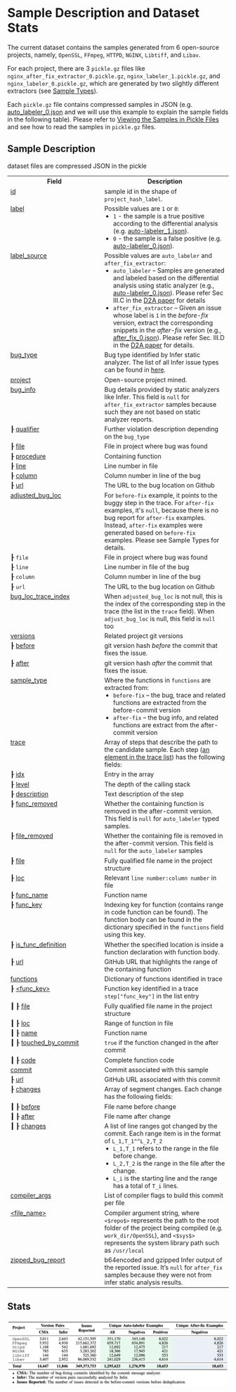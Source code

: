 # Sample Description and Dataset Stats

The current dataset contains the samples generated from 6 open-source projects, namely, `OpenSSL`, `FFmpeg`, `HTTPD`, `NGINX`, `Libtiff`, and `Libav`. 

For each project, there are 3 `pickle.gz` files like `nginx_after_fix_extractor_0.pickle.gz`, `nginx_labeler_1.pickle.gz`, and `nginx_labeler_0.pickle.gz`, which are generated by two slightly different extractors (see [Sample Types](../README.md##sample-types)).

Each `pickle.gz` file contains compressed samples in JSON (e.g. [auto_labeler_0.json](samples/auto_labeler_0.json) and we will use this example to explain the sample fields in the following table). Please refer to [Viewing the Samples in Pickle Files](dataset_usage.md#viewing-the-samples-in-pickle-files) and see how to read the samples in `pickle.gz` files.

## Sample Description

 dataset files are compressed JSON in the pickle

<table>
    <tr>
      <th width="200px">Field</th>
      <th>Description</th>
    </tr>
    <!-- row -->
    <tr>
      <td style="vertical-align:top"> <a href="samples/auto_labeler_0.json#L2" target="_blank">id</a> </td>
      <td> sample id in the shape of <code>project_hash_label</code>. </td>
    </tr>
    <tr>
      <td style="vertical-align:top"> <a href="samples/auto_labeler_0.json#L3" target="_blank">label</a> </td>
      <td> Possible values are <code>1</code> or <code>0</code>:
        <ul style="margin-left: 5px; margin-top: 0px; margin-bottom: 0px; padding-left: 15px;">
            <li> <code>1</code> - the sample is a true positive according to the differential analysis (e.g. <a href="samples/auto_labeler_1.json#L3" target="_blank">auto-labeler_1.json</a>).</li>
            <li> <code>0</code> - the sample is a false positive (e.g. <a href="samples/auto_labeler_0.json#L3" target="_blank">auto-labeler_0.json</a>).</li>
        </ul>
      </td>
    </tr>
    <!-- row -->
    <tr>
      <td style="vertical-align:top"> <a href="samples/auto_labeler_0.json#L4" target="_blank">label_source</a> </td>
      <td> Possible values are <code>auto_labeler</code> and <code>after_fix_extractor</code>:
          <ul style="margin-left: 5px; margin-top: 0px; margin-bottom: 0px; padding-left: 15px;">
              <li><code>auto_labeler</code> – Samples are generated and labeled based on the differential analysis using static analyzer (e.g., <a href="samples/auto_labeler_0.json#L4" target="_blank">auto-labeler_0.json</a>).  Please refer Sec III.C in the <a href="https://arxiv.org/abs/2102.07995"  target="_blank">D2A paper</a> for details</li>
              <li><code>after_fix_extractor</code> – Given an issue whose label is <code>1</code> in the <i>before-fix</i> version, extract the corresponding snippets in the <i>after-fix</i> version (e.g., <a href="samples/after_fix_0.json#L4" target="_blank">after_fix_0.json</a>). Please refer Sec. III.D in the <a href="https://arxiv.org/abs/2102.07995"  target="_blank">D2A paper</a> for details.</li>
          </ul>
      </td>
    </tr>
    <!-- row -->
    <tr>
      <td style="vertical-align:top"> <a href="samples/auto_labeler_0.json#L5" target="_blank">bug_type</a> </td>
      <td>Bug type identified by Infer static analyzer. The list of all Infer issue types can be found in <a href="https://fbinfer.com/docs/all-issue-types" target="_blank">here</a>.
      </td>
    </tr>
    <!-- row -->
    <tr>
      <td style="vertical-align:top"> <a href="samples/auto_labeler_0.json#L6" target="_blank">project</a> </td>
      <td>Open-source project mined.</td>
    </tr>
    <!-- row -->
    <tr>
      <td style="vertical-align:top"> <a href="samples/auto_labeler_0.json#L7-L14" target="_blank">bug_info</a> </td>
      <td>Bug details provided by static analyzers like Infer. This field is <code>null</code> for <code>after_fix_extractor</code> samples because such they are not based on static analyzer reports.</td>
    </tr>
    <!-- row -->
    <tr>
      <td style="vertical-align:top"> &#9504; <a href="samples/auto_labeler_0.json#L8" target="_blank">qualifier</a> </td>
      <td>Further violation description depending on the <code>bug_type</code> </td>
    </tr>
    <!-- row -->
    <tr>
      <td style="vertical-align:top"> &#9504; <a href="samples/auto_labeler_0.json#L9" target="_blank">file</a> </td>
      <td> File in project where bug was found </td>
    </tr>
    <!-- row -->
    <tr>
      <td style="vertical-align:top"> &#9504; <a href="samples/auto_labeler_0.json#L10" target="_blank">procedure</a> </td>
      <td> Containing function </td>
    </tr>
    <!-- row -->
    <tr>
      <td style="vertical-align:top"> &#9504; <a href="samples/auto_labeler_0.json#L11" target="_blank">line</a> </td>
      <td> Line number in file </td>
    </tr>
    <!-- row -->
    <tr>
      <td style="vertical-align:top"> &#9504; <a href="samples/auto_labeler_0.json#L12" target="_blank">column</a> </td>
      <td> Column number in line of the bug </td>
    </tr>
    <!-- row -->
    <tr>
      <td style="vertical-align:top"> &#9504; <a href="samples/auto_labeler_0.json#L13" target="_blank">url</a> </td>
      <td> The URL to the bug location on Github  </td>
    </tr>
    <!-- row -->
    <tr>
      <td style="vertical-align:top"> <a href="samples/auto_labeler_0.json#L15" target="_blank">adjusted_bug_loc</a> </td>
      <td>
       For <code>before-fix</code> example, it points to the buggy step in the trace. For <code>after-fix</code> examples, it's <code>null</code>, because there is no bug report for <code>after-fix</code> examples. Instead, <code>after-fix</code> examples were generated based on <code>before-fix</code> examples. Please see <a ref="https://github.com/IBM/D2A#sample-types" target="_blank">Sample Types</a> for details.
      </td>
    </tr>
    <!-- row -->
    <tr>
      <td style="vertical-align:top"> &#9504; <code>file</code> </td>
      <td> File in project where bug was found  </td>
    </tr>
    <!-- row -->
    <tr>
      <td style="vertical-align:top"> &#9504; <code>line</code> </td>
      <td> Line number in file of the bug  </td>
    </tr>
    <!-- row -->
    <tr>
      <td style="vertical-align:top"> &#9504; <code>column</code> </td>
      <td> Column number in line of the bug  </td>
    </tr>
    <!-- row -->
    <tr>
      <td style="vertical-align:top"> &#9504; <code>url</code> </td>
      <td> The URL to the bug location on Github  </td>
    </tr>
    <!-- row -->
    <tr>
      <td style="vertical-align:top"> <a href="samples/auto_labeler_0.json#L16" target="_blank">bug_loc_trace_index</a> </td>
      <td>
      When <code>adjusted_bug_loc</code> is not null, this is the index of the corresponding step in the trace (the list in the <code>trace</code> field). When <code>adjust_bug_loc</code> is null, this field is <code>null</code> too 
      </td>
    </tr>
    <!-- row -->
    <tr>
      <td style="vertical-align:top"> <a href="samples/auto_labeler_0.json#L17-L20" target="_blank">versions</a> </td>
      <td> Related project git versions </td>
    </tr>
    <!-- row -->
    <tr>
      <td style="vertical-align:top"> &#9504; <a href="samples/auto_labeler_0.json#L18" target="_blank">before</a> </td>
      <td> git version hash <i>before</i> the commit that fixes the issue. </td>
    </tr>
    <!-- row -->
    <tr>
      <td style="vertical-align:top"> &#9504; <a href="samples/auto_labeler_0.json#L19" target="_blank">after</a> </td>
      <td> git version hash <i>after</i> the commit that fixes the issue. </td>
    </tr>
    <!-- row -->
    <tr>
      <td style="vertical-align:top"> <a href="samples/auto_labeler_0.json#L21" target="_blank">sample_type</a> </td>
      <td>
     Where the functions in <code>functions</code> are extracted from:
        <ul style="margin-left: 5px; margin-top: 0px; margin-bottom: 0px; padding-left: 15px;">
            <li> <code>before-fix</code> – the bug, trace and related functions are extracted from the before-commit version</li>
            <li> <code>after-fix</code> – the bug info, and related functions are extract from the after-commit version </li>
        </ul>
      </td>
    </tr>
    <!-- row -->
    <tr>
      <td style="vertical-align:top"> <a href="samples/auto_labeler_0.json#L22-L270" target="_blank">trace</a> </td>
      <td> Array of steps that describe the path to the candidate sample. Each step (<a href="samples/auto_labeler_0.json#L23-L35" target="_blank">an element in the trace list</a>) has the following fields:</td>
    </tr>
    <!-- row -->
    <tr>
      <td style="vertical-align:top"> &#9504; <a href="samples/auto_labeler_0.json#L24" target="_blank">idx</a> </td>
      <td> Entry in the array </td>
    </tr>
    <!-- row -->
    <tr>
      <td style="vertical-align:top"> &#9504; <a href="samples/auto_labeler_0.json#L25" target="_blank">level</a> </td>
      <td> The depth of the calling stack </td>
    </tr>
    <!-- row -->
    <tr>
      <td style="vertical-align:top"> &#9504; <a href="samples/auto_labeler_0.json#L26" target="_blank">description</a> </td>
      <td>Text description of the step</td>
    </tr>
    <!-- row -->
    <tr>
      <td style="vertical-align:top"> &#9504; <a href="samples/auto_labeler_0.json#L27" target="_blank">func_removed</a> </td>
      <td>Whether the containing function is removed in the after-commit version. This field is <code>null</code> for <code>auto_labeler</code> typed samples.</td>
    </tr>
    <!-- row -->
    <tr>
      <td style="vertical-align:top"> &#9504; <a href="samples/auto_labeler_0.json#L28" target="_blank">file_removed</a> </td>
      <td>Whether the containing file is removed in the after-commit version. This field is <code>null</code> for the <code>auto_labeler</code> samples</td>
    </tr>
    <!-- row -->
    <tr>
      <td style="vertical-align:top"> &#9504; <a href="samples/auto_labeler_0.json#L29" target="_blank">file</a> </td>
      <td>Fully qualified file name in the project structure</td>
    </tr>
    <!-- row -->
    <tr>
      <td style="vertical-align:top"> &#9504; <a href="samples/auto_labeler_0.json#L30" target="_blank">loc</a> </td>
      <td>Relevant <code>line number:column number</code> in file</td>
    </tr>
    <!-- row -->
    <tr>
      <td> &#9504; <a href="samples/auto_labeler_0.json#L31" target="_blank">func_name</a> </td>
      <td>Function name</td>
    </tr>
    <!-- row -->
    <tr>
      <td style="vertical-align:top"> &#9504; <a href="samples/auto_labeler_0.json#L32" target="_blank">func_key</a> </td>
      <td>Indexing key for function (contains range in code function can be found). The function body can be found in the dictionary specified in the <code>functions</code> field using this key.</td>
    </tr>
    <!-- row -->
    <tr>
      <td style="vertical-align:top"> &#9504; <a href="samples/auto_labeler_0.json#L33" target="_blank">is_func_definition</a> </td>
      <td>Whether the specified location is inside a function declaration with function body.</td>
    </tr>
    <!-- row -->
    <tr>
      <td style="vertical-align:top"> &#9504; <a href="samples/auto_labeler_0.json#L34" target="_blank">url</a> </td>
      <td>GitHub URL that highlights the range of the containing function</td>
    </tr>
    <!-- row -->
    <tr>
      <td style="vertical-align:top">  <a href="samples/auto_labeler_0.json#L271-L305" target="_blank">functions</a> </td>
      <td>Dictionary of functions identified in trace</td>
    </tr>
    <!-- row -->
    <tr>
      <td style="vertical-align:top"> &#9504; <a href="samples/auto_labeler_0.json#L272" target="_blank">&lt;func_key&gt;</a> </td>
      <td>Function key identified in a trace <code>step["func_key"]</code> in the list entry</td>
    </tr>
    <!-- row -->
    <tr>
      <td style="vertical-align:top"> <b>&#9475;</b> &#9504; <a href="samples/auto_labeler_0.json#L273" target="_blank">file</a></td>
      <td> Fully qualified file name in the project structure </td>
    </tr>
    <!-- row -->
    <tr>
      <td style="vertical-align:top"> <b>&#9475;</b> &#9504; <a href="samples/auto_labeler_0.json#L274" target="_blank">loc</a> </td>
      <td>Range of function in file </td>
    </tr>
    <!-- row -->
    <tr>
      <td style="vertical-align:top"> <b>&#9475;</b> &#9504; <a href="samples/auto_labeler_0.json#L275" target="_blank">name</a> </td>
      <td> Function name </td>
    </tr>
    <!-- row -->
    <tr>
      <td style="vertical-align:top"> <b>&#9475;</b> &#9504; <a href="samples/auto_labeler_0.json#L276" target="_blank">touched_by_commit</a> </td>
      <td><code>true</code> if the function changed in the after commit</td>
    </tr>
    <!-- row -->
    <tr>
      <td style="vertical-align:top"> <b>&#9475;</b> &#9504; <a href="samples/auto_labeler_0.json#L277" target="_blank">code</a> </td>
      <td>Complete function code</td>
    </tr>
     <!-- row -->
    <tr>
      <td style="vertical-align:top">  <a href="samples/auto_labeler_0.json#L294-L305" target="_blank">commit</a> </td>
      <td>Commit associated with this sample</td>
    </tr>
    <!-- row -->
    <tr>
      <td style="vertical-align:top"> &#9504; <a href="samples/auto_labeler_0.json#L295" target="_blank">url</a> </td>
      <td>GitHub URL associated with this commit</td>
    </tr>
    <!-- row -->
    <tr>
      <td style="vertical-align:top"> &#9504; <a href="samples/auto_labeler_0.json#L296-L304" target="_blank">changes</a> </td>
      <td>Array of segment changes. Each change has the following fields:</td>
    </tr>
    <!-- row -->
    <tr>
      <td style="vertical-align:top"> <b>&#9475;</b> &#9504; <a href="samples/auto_labeler_0.json#L298" target="_blank">before</a> </td>
      <td> File name before change </td>
    </tr>
    <!-- row -->
    <tr>
      <td style="vertical-align:top"> <b>&#9475;</b> &#9504; <a href="samples/auto_labeler_0.json#L299" target="_blank">after</a> </td>
      <td> File name after change </td>
    </tr>
    <!-- row -->
    <tr>
      <td style="vertical-align:top"> <b>&#9475;</b> &#9504; <a href="samples/auto_labeler_0.json#L300-L1302" target="_blank">changes</a> </td>
      <td> A list of line ranges got changed by the commit. Each range item is in the format of <code>L_1,T_1^^L_2,T_2</code>
        <ul style="margin-left: 5px; margin-top: 0px; margin-bottom: 0px; padding-left: 15px;">
            <li> <code>L_1,T_1</code> refers to the range in the file before change.</li>
            <li> <code>L_2,T_2</code> is the range in the file after the change. </li>
            <li> <code>L_i</code> is the starting line and the range has a total of <code>T_i</code> lines. </li>
        </ul>
      </td>
    </tr>
    <!-- row -->
    <tr>
      <td style="vertical-align:top"> <a href="samples/auto_labeler_0.json#L306-L310" target="_blank">compiler_args</a> </td>
      <td> List of compiler flags to build this commit per file </td>
    </tr>
    <!-- row -->
    <tr>
      <td style="vertical-align:top"> <a href="samples/auto_labeler_0.json#L307" target="_blank">&lt;file_name&gt;</a> </td>
      <td> Compiler argument string, where <code><$repo$></code> represents the path to the root folder of the project being compiled (e.g. <code>work_dir/OpenSSL</code>), and <code><$sys$></code> represents the system library path such as <code>/usr/local</code> </td>
    </tr>
    <!-- row -->
    <tr>
      <td style="vertical-align:top"> <a href="samples/auto_labeler_0.json#L311" target="_blank">zipped_bug_report</a> </td>
      <td> b64encoded and gzipped Infer output of the reported issue. It’s <code>null</code> for <code>after_fix</code> samples because they were not from infer static analysis results.  </td>
    </tr>
    <!-- row -->
</table>




## Stats

![The Overview of D2A Dataset Generation Pipeline.](assets/gen_result.png)
